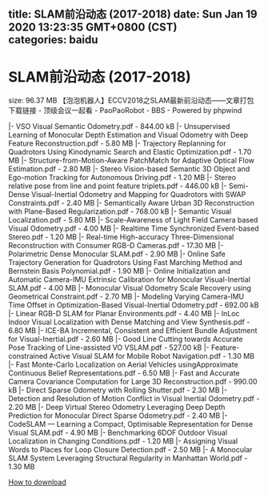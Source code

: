 
title: SLAM前沿动态 (2017-2018)
date: Sun Jan 19 2020 13:23:35 GMT+0800 (CST)    
categories: baidu
---

# SLAM前沿动态 (2017-2018)
size: 96.37 MB
 【泡泡机器人】ECCV2018之SLAM最新前沿动态——文章打包下载链接 - 顶级会议一起看 - PaoPaoRobot - BBS - Powered by phpwind
 
|- VSO Visual Semantic Odometry.pdf - 844.00 kB
|- Unsupervised Learning of Monocular Depth Estimation and Visual Odometry with Deep Feature Reconstruction.pdf - 5.80 MB
|- Trajectory Replanning for Quadrotors Using Kinodynamic Search and Elastic Optimization.pdf - 1.70 MB
|- Structure-from-Motion-Aware PatchMatch for Adaptive Optical Flow Estimation.pdf - 2.80 MB
|- Stereo Vision-based Semantic 3D Object and Ego-motion Tracking for Autonomous Driving.pdf - 1.20 MB
|- Stereo relative pose from line and point feature triplets.pdf - 446.00 kB
|- Semi-Dense Visual-Inertial Odometry and Mapping for Quadrotors with SWAP Constraints.pdf - 2.40 MB
|- Semantically Aware Urban 3D Reconstruction with Plane-Based Regularization.pdf - 768.00 kB
|- Semantic Visual Localization.pdf - 5.80 MB
|- Scale-Awareness of Light Field Camera based Visual Odometry.pdf - 4.00 MB
|- Realtime Time Synchronized Event-based Stereo.pdf - 1.20 MB
|- Real-time High-accuracy Three-Dimensional Reconstruction with Consumer RGB-D Cameras.pdf - 17.30 MB
|- Polarimetric Dense Monocular SLAM.pdf - 2.90 MB
|- Online Safe Trajectory Generation for Quadrotors Using Fast Marching Method and Bernstein Basis Polynomial.pdf - 1.90 MB
|- Online Initialization and Automatic Camera-IMU Extrinsic Calibration for Monocular Visual-Inertial SLAM.pdf - 4.00 MB
|- Monocular Visual Odometry Scale Recovery using Geometrical Constraint.pdf - 2.70 MB
|- Modeling Varying Camera-IMU Time Offset in Optimization-Based Visual-Inertial Odometry.pdf - 692.00 kB
|- Linear RGB-D SLAM for Planar Environments.pdf - 4.40 MB
|- InLoc  Indoor Visual Localization with Dense Matching and View Synthesis.pdf - 6.80 MB
|- ICE-BA Incremental, Consistent and Efficient Bundle Adjustment for Visual-Inertial.pdf - 2.60 MB
|- Good Line Cutting towards Accurate Pose Tracking of Line-assisted VO VSLAM.pdf - 527.00 kB
|- Feature-constrained Active Visual SLAM for Mobile Robot Navigation.pdf - 1.30 MB
|- Fast Monte-Carlo Localization on Aerial Vehicles usingApproximate Continuous Belief Representations.pdf - 6.50 MB
|- Fast and Accurate Camera Covariance Computation for Large 3D Reconstruction.pdf - 990.00 kB
|- Direct Sparse Odometry with Rolling Shutter.pdf - 2.30 MB
|- Detection and Resolution of Motion Conflict in Visual Inertial Odometry.pdf - 2.20 MB
|- Deep Virtual Stereo Odometry Leveraging Deep Depth Prediction for Monocular Direct Sparse Odometry.pdf - 2.40 MB
|- CodeSLAM — Learning a Compact, Optimisable Representation for Dense Visual SLAM.pdf - 4.90 MB
|- Benchmarking 6DOF Outdoor Visual Localization in Changing Conditions.pdf - 1.20 MB
|- Assigning Visual Words to Places for Loop Closure Detection.pdf - 2.50 MB
|- A Monocular SLAM System Leveraging Structural Regularity in Manhattan World.pdf - 1.30 MB

[How to download](https://bpcam.bemobtrk.com/go/2ceec3aa-1ca2-46d6-b9ff-aaa5c184517c?jno=1001)